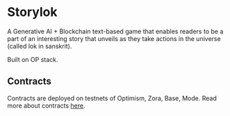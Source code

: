 # Storylok

A Generative AI + Blockchain text-based game that enables readers to be a part of an interesting story that unveils as they take actions in the universe (called lok in sanskrit).

Built on OP stack. 

## Contracts
Contracts are deployed on testnets of Optimism, Zora, Base, Mode.
Read more about contracts [here](https://github.com/storylok/contracts).

